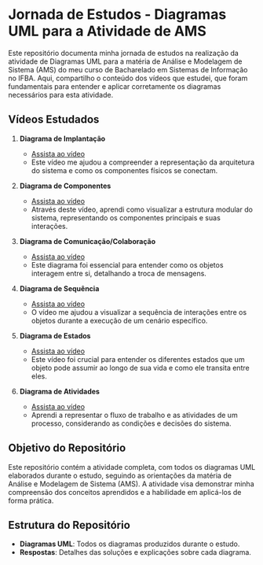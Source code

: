 # Jornada de Estudos - Diagramas UML para a Atividade de AMS

Este repositório documenta minha jornada de estudos na realização da atividade de Diagramas UML para a matéria de Análise e Modelagem de Sistema (AMS) do meu curso de Bacharelado em Sistemas de Informação no IFBA. Aqui, compartilho o conteúdo dos vídeos que estudei, que foram fundamentais para entender e aplicar corretamente os diagramas necessários para esta atividade.

## Vídeos Estudados

1. **Diagrama de Implantação**
   - [Assista ao vídeo](https://www.youtube.com/watch?v=P0wXFFsdMzI&authuser=0)
   - Este vídeo me ajudou a compreender a representação da arquitetura do sistema e como os componentes físicos se conectam.

2. **Diagrama de Componentes**
   - [Assista ao vídeo](https://www.youtube.com/watch?v=2VUPhYY_YLE&authuser=0)
   - Através deste vídeo, aprendi como visualizar a estrutura modular do sistema, representando os componentes principais e suas interações.

3. **Diagrama de Comunicação/Colaboração**
   - [Assista ao vídeo](https://www.youtube.com/watch?v=Ep_H5DOjV1k&authuser=0)
   - Este diagrama foi essencial para entender como os objetos interagem entre si, detalhando a troca de mensagens.

4. **Diagrama de Sequência**
   - [Assista ao vídeo](https://www.youtube.com/watch?v=f0719Z1luE4&authuser=0)
   - O vídeo me ajudou a visualizar a sequência de interações entre os objetos durante a execução de um cenário específico.

5. **Diagrama de Estados**
   - [Assista ao vídeo](https://www.youtube.com/watch?v=PRhssuHX6ns&authuser=0)
   - Este vídeo foi crucial para entender os diferentes estados que um objeto pode assumir ao longo de sua vida e como ele transita entre eles.

6. **Diagrama de Atividades**
   - [Assista ao vídeo](https://www.youtube.com/watch?v=ouYm8P8-wU8&authuser=0)
   - Aprendi a representar o fluxo de trabalho e as atividades de um processo, considerando as condições e decisões do sistema.

## Objetivo do Repositório

Este repositório contém a atividade completa, com todos os diagramas UML elaborados durante o estudo, seguindo as orientações da matéria de Análise e Modelagem de Sistema (AMS). A atividade visa demonstrar minha compreensão dos conceitos aprendidos e a habilidade em aplicá-los de forma prática.

## Estrutura do Repositório

- **Diagramas UML**: Todos os diagramas produzidos durante o estudo.
- **Respostas**: Detalhes das soluções e explicações sobre cada diagrama.
